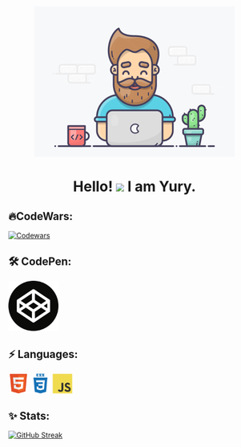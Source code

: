 <p align="center"><img src="https://github.com/YourunB/YourunB/blob/main/welcome.gif?raw=true" alt="Programming" width="400"/></p>
<h1 align="center">Hello! <a target="_blank" rel="noopener noreferrer nofollow" href="https://camo.githubusercontent.com/e8e7b06ecf583bc040eb60e44eb5b8e0ecc5421320a92929ce21522dbc34c891/68747470733a2f2f6d656469612e67697068792e636f6d2f6d656469612f6876524a434c467a6361737252346961377a2f67697068792e676966"><img src="https://camo.githubusercontent.com/e8e7b06ecf583bc040eb60e44eb5b8e0ecc5421320a92929ce21522dbc34c891/68747470733a2f2f6d656469612e67697068792e636f6d2f6d656469612f6876524a434c467a6361737252346961377a2f67697068792e676966" width="30" data-animated-image="" data-canonical-src="https://media.giphy.com/media/hvRJCLFzcasrR4ia7z/giphy.gif" style="max-width: 100%;"></a> I am Yury.</h1>

<p>
  <h2>🔥CodeWars:</h2>
  <p dir="auto"><a target="_blank" rel="noopener noreferrer nofollow" href="https://www.codewars.com/users/rsschool_785da839e5c30a16"><img src="https://github.r2v.ch/codewars?user=rsschool_785da839e5c30a16" alt="Codewars" data-canonical-src="https://github.r2v.ch/codewars?user=rsschool_785da839e5c30a16" style="max-width: 100%;"></a></p>
</p>
  
<p>
  <h2>🛠️ CodePen: </h2>
  <a target="_blank" href="https://codepen.io/BxYura/pens/public"><img src="https://raw.githubusercontent.com/YourunB/CV/93c96306f28516723ffb218863511a9794ba9194/assets/svg/codepen.svg" alt="CodePen" style="max-width: 100px;"></a>
</p>

<p>
  <h2>⚡ Languages:</h2>
  <a target="_blank" rel="noopener noreferrer" href="https://github.com/devicons/devicon/blob/master/icons/html5/html5-original.svg"><img src="https://github.com/devicons/devicon/raw/master/icons/html5/html5-original.svg" title="HTML5" alt="HTML" width="40" height="40" style="max-width: 100%;"></a> 
  <a target="_blank" rel="noopener noreferrer" href="https://github.com/devicons/devicon/blob/master/icons/css3/css3-plain-wordmark.svg"><img src="https://github.com/devicons/devicon/raw/master/icons/css3/css3-plain-wordmark.svg" title="CSS3" alt="CSS" width="40" height="40" style="max-width: 100%;"></a> 
  <a target="_blank" rel="noopener noreferrer" href="https://github.com/devicons/devicon/blob/master/icons/javascript/javascript-original.svg"><img src="https://github.com/devicons/devicon/raw/master/icons/javascript/javascript-original.svg" title="JavaScript" alt="JavaScript" width="40" height="40" style="max-width: 100%;"></a> 
</p>

<p>
  <h2>✨ Stats:</h2>
  <p dir="auto"><a href="https://git.io/streak-stats" rel="nofollow"><img src="https://camo.githubusercontent.com/be0d934517038032067e28e14c5fa96242f7890d9ecd4662cb9511cd11a16196/687474703a2f2f6769746875622d726561646d652d73747265616b2d73746174732e6865726f6b756170702e636f6d3f757365723d636865726b61736f766161267468656d653d6461726b266261636b67726f756e643d303030303030" alt="GitHub Streak" data-canonical-src="http://github-readme-streak-stats.herokuapp.com?user=yourunb&amp;theme=dark&amp;background=000000" style="max-width: 100%;"></a></p>
</p>
